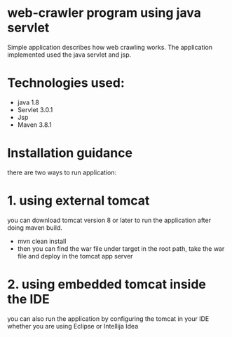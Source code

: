# web-crawler program using java servlet
Simple application describes how web crawling works. The application
implemented used the java servlet and jsp.

# Technologies used:
* java 1.8
* Servlet 3.0.1
* Jsp
* Maven 3.8.1


# Installation guidance
there are two ways to run application:
# 1. using external tomcat
you can download tomcat version 8 or later to run the application
after doing maven build.
- mvn clean install
- then you can find the war file under target in the root path,
take the war file and deploy in the tomcat app server


# 2. using embedded tomcat inside the IDE
you can also run the application by configuring the tomcat 
in your IDE whether you are using Eclipse or Intellija Idea